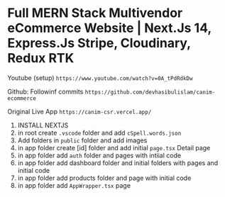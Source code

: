 # Full MERN Stack Multivendor eCommerce Website | Next.Js 14, Express.Js Stripe, Cloudinary, Redux RTK

Youtube (setup)
`https://www.youtube.com/watch?v=0A_tPdRdkDw`

Github: Followinf commits
`https://github.com/devhasibulislam/canim-ecommerce`

Original Live App
`https://canim-csr.vercel.app/`

1. INSTALL NEXTJS
2. in root create `.vscode` folder and add `cSpell.words.json`
3. Add folders in `public` folder and add images
4. in app folder create [id] folder and add initial `page.tsx` Detail page
5. in app folder add `auth` folder and pages with intiial code
6. in app folder add dashboard folder and initial folders with pages and initial code
7. in app folder add products folder and page with initial code
8. in app folder add `AppWrapper.tsx` page
